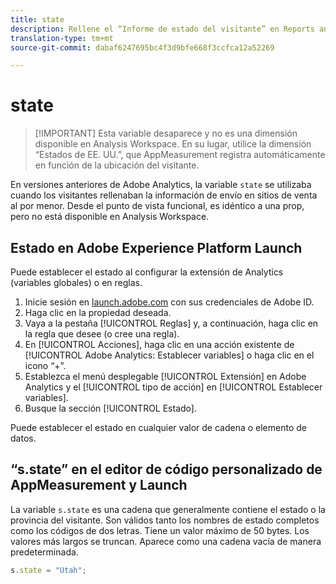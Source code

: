 ```yaml
---
title: state
description: Rellene el “Informe de estado del visitante” en Reports and Analytics.
translation-type: tm+mt
source-git-commit: dabaf6247695bc4f3d9bfe668f3ccfca12a52269

---
```



# state

>[!IMPORTANT] Esta variable desaparece y no es una dimensión disponible en Analysis Workspace. En su lugar, utilice la dimensión “Estados de EE. UU.”, que AppMeasurement registra automáticamente en función de la ubicación del visitante.

En versiones anteriores de Adobe Analytics, la variable `state` se utilizaba cuando los visitantes rellenaban la información de envío en sitios de venta al por menor. Desde el punto de vista funcional, es idéntico a una prop, pero no está disponible en Analysis Workspace.

## Estado en Adobe Experience Platform Launch

Puede establecer el estado al configurar la extensión de Analytics (variables globales) o en reglas.

1. Inicie sesión en [launch.adobe.com](https://launch.adobe.com) con sus credenciales de Adobe ID.
2. Haga clic en la propiedad deseada.
3. Vaya a la pestaña [!UICONTROL Reglas] y, a continuación, haga clic en la regla que desee (o cree una regla).
4. En [!UICONTROL Acciones], haga clic en una acción existente de [!UICONTROL Adobe Analytics: Establecer variables] o haga clic en el icono “+”.
5. Establezca el menú desplegable [!UICONTROL Extensión] en Adobe Analytics y el [!UICONTROL tipo de acción] en [!UICONTROL Establecer variables].
6. Busque la sección [!UICONTROL Estado].

Puede establecer el estado en cualquier valor de cadena o elemento de datos.

## “s.state” en el editor de código personalizado de AppMeasurement y Launch

La variable `s.state` es una cadena que generalmente contiene el estado o la provincia del visitante. Son válidos tanto los nombres de estado completos como los códigos de dos letras. Tiene un valor máximo de 50 bytes. Los valores más largos se truncan. Aparece como una cadena vacía de manera predeterminada.

```js
s.state = "Utah";
```
